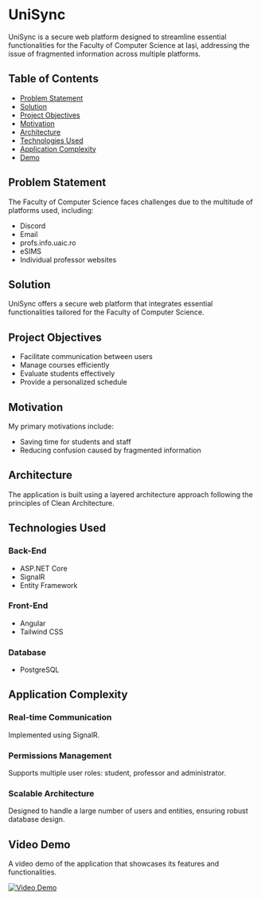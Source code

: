 # UniSync

UniSync is a secure web platform designed to streamline essential functionalities for the Faculty of Computer Science at Iași, addressing the issue of fragmented information across multiple platforms.

## Table of Contents

- [Problem Statement](#problem-statement)
- [Solution](#solution)
- [Project Objectives](#project-objectives)
- [Motivation](#motivation)
- [Architecture](#architecture)
- [Technologies Used](#technologies-used)
- [Application Complexity](#application-complexity)
- [Demo](#demo)

## Problem Statement

The Faculty of Computer Science faces challenges due to the multitude of platforms used, including:
- Discord
- Email
- profs.info.uaic.ro
- eSIMS
- Individual professor websites

## Solution

UniSync offers a secure web platform that integrates essential functionalities tailored for the Faculty of Computer Science.

## Project Objectives

- Facilitate communication between users
- Manage courses efficiently
- Evaluate students effectively
- Provide a personalized schedule

## Motivation

My primary motivations include:
- Saving time for students and staff
- Reducing confusion caused by fragmented information

## Architecture

The application is built using a layered architecture approach following the principles of Clean Architecture.

## Technologies Used

### Back-End
- ASP.NET Core
- SignalR
- Entity Framework

### Front-End
- Angular
- Tailwind CSS

### Database
- PostgreSQL

## Application Complexity

### Real-time Communication
Implemented using SignalR.

### Permissions Management
Supports multiple user roles: student, professor and administrator.

### Scalable Architecture
Designed to handle a large number of users and entities, ensuring robust database design.

## Video Demo

A video demo of the application that showcases its features and functionalities.

[![Video Demo](https://img.youtube.com/vi/B80sFEBWsM0/0.jpg)](https://youtu.be/B80sFEBWsM0)


